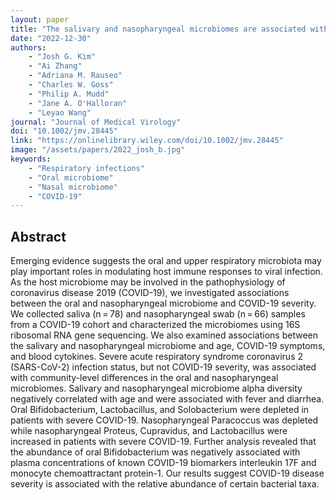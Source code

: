 ```yaml
---
layout: paper
title: "The salivary and nasopharyngeal microbiomes are associated with SARS-CoV-2 infection and disease severity"
date: "2022-12-30"
authors: 
    - "Josh G. Kim"
    - "Ai Zhang"
    - "Adriana M. Rauseo"
    - "Charles W. Goss"
    - "Philip A. Mudd"
    - "Jane A. O'Halloran"
    - "Leyao Wang"
journal: "Journal of Medical Virology"
doi: "10.1002/jmv.28445"
link: "https://onlinelibrary.wiley.com/doi/10.1002/jmv.28445"
image: "/assets/papers/2022_josh_b.jpg"
keywords:
    - "Respiratory infections"
    - "Oral microbiome"
    - "Nasal microbiome"
    - "COVID-19"
---
```



## Abstract

Emerging evidence suggests the oral and upper respiratory microbiota may play important roles in modulating host immune responses to viral infection. As the host microbiome may be involved in the pathophysiology of coronavirus disease 2019 (COVID-19), we investigated associations between the oral and nasopharyngeal microbiome and COVID-19 severity. We collected saliva (n = 78) and nasopharyngeal swab (n = 66) samples from a COVID-19 cohort and characterized the microbiomes using 16S ribosomal RNA gene sequencing. We also examined associations between the salivary and nasopharyngeal microbiome and age, COVID-19 symptoms, and blood cytokines. Severe acute respiratory syndrome coronavirus 2 (SARS-CoV-2) infection status, but not COVID-19 severity, was associated with community-level differences in the oral and nasopharyngeal microbiomes. Salivary and nasopharyngeal microbiome alpha diversity negatively correlated with age and were associated with fever and diarrhea. Oral Bifidobacterium, Lactobacillus, and Solobacterium were depleted in patients with severe COVID-19. Nasopharyngeal Paracoccus was depleted while nasopharyngeal Proteus, Cupravidus, and Lactobacillus were increased in patients with severe COVID-19. Further analysis revealed that the abundance of oral Bifidobacterium was negatively associated with plasma concentrations of known COVID-19 biomarkers interleukin 17F and monocyte chemoattractant protein-1. Our results suggest COVID-19 disease severity is associated with the relative abundance of certain bacterial taxa.
